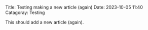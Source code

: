 Title: Testing making a new article (again)
Date: 2023-10-05 11:40
Catagoray: Testing

This should add a new article (again).
